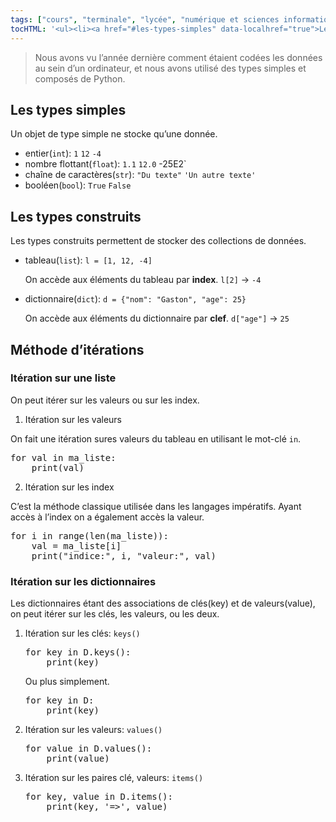 ```yaml
---
tags: ["cours", "terminale", "lycée", "numérique et sciences informatiques", "nsi"]
tocHTML: '<ul><li><a href="#les-types-simples" data-localhref="true">Les types simples</a></li><li><a href="#les-types-construits" data-localhref="true">Les types construits</a></li><li><a href="#méthode-ditérations" data-localhref="true">Méthode d’itérations</a></li><ul><li><a href="#itération-sur-une-liste" data-localhref="true">Itération sur une liste</a></li><li><a href="#itération-sur-les-dictionnaires" data-localhref="true">Itération sur les dictionnaires</a></li></ul></ul>'
---
```






<div class="intro">
<blockquote class="blockquote">
<p>Nous avons vu l’année dernière comment étaient codées les données au sein d’un ordinateur, et nous avons utilisé des types simples et composés de Python.</p>
</blockquote>
</div>
<h2 id="les-types-simples" class="anchored">Les types simples</h2>
<p>Un objet de type simple ne stocke qu’une donnée.</p>
<ul>
<li>entier(<code>int</code>): <code>1</code> <code>12</code> <code>-4</code></li>
<li>nombre flottant(<code>float</code>): <code>1.1</code> <code>12.0</code> -25E2`<br>
</li>
<li>chaîne de caractères(<code>str</code>): <code>"Du texte"</code> <code>'Un autre texte'</code></li>
<li>booléen(<code>bool</code>): <code>True</code> <code>False</code></li>
</ul>
<h2 id="les-types-construits" class="anchored">Les types construits</h2>
<p>Les types construits permettent de stocker des collections de données.</p>
<ul>
<li><p>tableau(<code>list</code>): <code>l = [1, 12, -4]</code></p>
<p>On accède aux éléments du tableau par <strong>index</strong>. <code>l[2]</code> → <code>-4</code></p></li>
<li><p>dictionnaire(<code>dict</code>): <code>d = {"nom": "Gaston", "age": 25}</code></p>
<p>On accède aux éléments du dictionnaire par <strong>clef</strong>. <code>d["age"]</code> → <code>25</code></p></li>
</ul>
<h2 id="méthode-ditérations" class="anchored">Méthode d’itérations</h2>
<h3 id="itération-sur-une-liste" class="anchored">Itération sur une liste</h3>
<p>On peut itérer sur les valeurs ou sur les index.</p>
<ol type="1">
<li>Itération sur les valeurs</li>
</ol>
<p>On fait une itération sures valeurs du tableau en utilisant le mot-clé <code>in</code>.</p>
<div class="highlight"><pre><span></span><span class="k">for</span> <span class="n">val</span> <span class="ow">in</span> <span class="n">ma_liste</span><span class="p">:</span>
<span class="nb">    print</span><span class="p">(</span><span class="n">val</span><span class="p">)</span>
</pre></div>

<ol start="2" type="1">
<li>Itération sur les index</li>
</ol>
<p>C’est la méthode classique utilisée dans les langages impératifs. Ayant accès à l’index on a également accès la valeur.</p>
<div class="highlight"><pre><span></span><span class="k">for</span> <span class="n">i</span> <span class="ow">in</span> <span class="nb">range</span><span class="p">(</span><span class="nb">len</span><span class="p">(</span><span class="n">ma_liste</span><span class="p">)):</span>
<span class="n">    val</span> <span class="o">=</span> <span class="n">ma_liste</span><span class="p">[</span><span class="n">i</span><span class="p">]</span>
<span class="nb">    print</span><span class="p">(</span><span class="s2">"indice:"</span><span class="p">,</span> <span class="n">i</span><span class="p">,</span> <span class="s2">"valeur:"</span><span class="p">,</span> <span class="n">val</span><span class="p">)</span>
</pre></div>

<h3 id="itération-sur-les-dictionnaires" class="anchored">Itération sur les dictionnaires</h3>
<p>Les dictionnaires étant des associations de clés(key) et de valeurs(value), on peut itérer sur les clés, les valeurs, ou les deux.</p>
<ol type="1">
<li><p>Itération sur les clés: <code>keys()</code></p>
<div class="highlight"><pre><span></span><span class="k">for</span> <span class="n">key</span> <span class="ow">in</span> <span class="n">D</span><span class="o">.</span><span class="n">keys</span><span class="p">():</span>
<span class="nb">    print</span><span class="p">(</span><span class="n">key</span><span class="p">)</span>
</pre></div>

<p>Ou plus simplement.</p>
<div class="highlight"><pre><span></span><span class="k">for</span> <span class="n">key</span> <span class="ow">in</span> <span class="n">D</span><span class="p">:</span>
<span class="nb">    print</span><span class="p">(</span><span class="n">key</span><span class="p">)</span>
</pre></div>
</li>
<li><p>Itération sur les valeurs: <code>values()</code></p>
<div class="highlight"><pre><span></span><span class="k">for</span> <span class="n">value</span> <span class="ow">in</span> <span class="n">D</span><span class="o">.</span><span class="n">values</span><span class="p">():</span>
<span class="nb">    print</span><span class="p">(</span><span class="n">value</span><span class="p">)</span>
</pre></div>
</li>
<li><p>Itération sur les paires clé, valeurs: <code>items()</code></p>
<div class="highlight"><pre><span></span><span class="k">for</span> <span class="n">key</span><span class="p">,</span> <span class="n">value</span> <span class="ow">in</span> <span class="n">D</span><span class="o">.</span><span class="n">items</span><span class="p">():</span>
<span class="nb">    print</span><span class="p">(</span><span class="n">key</span><span class="p">,</span> <span class="s1">'=&gt;'</span><span class="p">,</span> <span class="n">value</span><span class="p">)</span>
</pre></div>
</li>
</ol>


